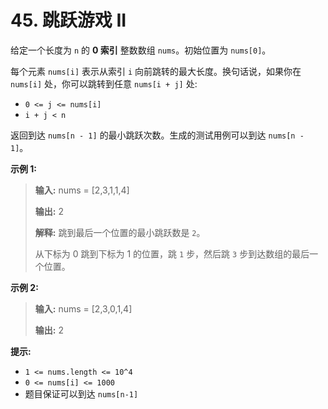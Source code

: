 # 45. 跳跃游戏 II

给定一个长度为 `n` 的 **0 索引** 整数数组 `nums`。初始位置为 `nums[0]`。

每个元素 `nums[i]` 表示从索引 `i` 向前跳转的最大长度。换句话说，如果你在 `nums[i]` 处，你可以跳转到任意 `nums[i + j]` 处:

* `0 <= j <= nums[i]`
* `i + j < n`

返回到达 `nums[n - 1]` 的最小跳跃次数。生成的测试用例可以到达 `nums[n - 1]`。

**示例 1:**

> **输入:**  nums = \[2,3,1,1,4]
>
> **输出:**  2
>
> **解释:**  跳到最后一个位置的最小跳跃数是 `2`。
>
>   从下标为 0 跳到下标为 1 的位置，跳 `1` 步，然后跳 `3` 步到达数组的最后一个位置。

**示例 2:**

> **输入:**  nums = \[2,3,0,1,4]
>
> **输出:**  2

**提示:**

* `1 <= nums.length <= 10^4`
* `0 <= nums[i] <= 1000`
* 题目保证可以到达 `nums[n-1]`